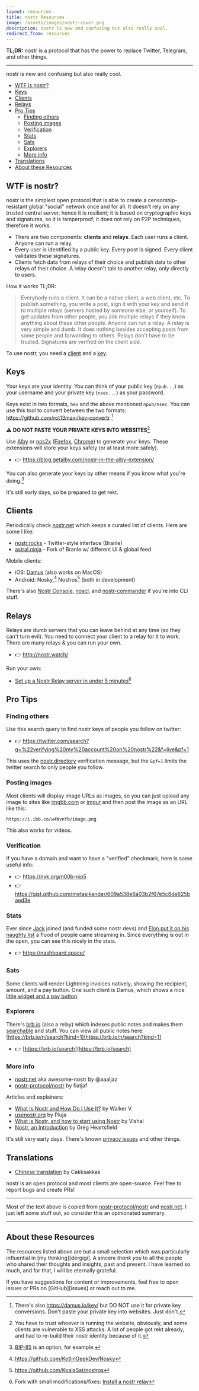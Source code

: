 ```yaml
---
layout: resources
title: nostr Resources
image: /assets/images/nostr-cover.png
description: nostr is new and confusing but also really cool.
redirect_from: resources
---
```


**TL;DR:** nostr is a protocol that has the power to replace Twitter, Telegram, and other things.

---

nostr is new and confusing but also really cool.

- [WTF is nostr?](#wtf-is-nostr)
- [Keys](#keys)
- [Clients](#clients)
- [Relays](#relays)
- [Pro Tips](#pro-tips)
  - [Finding others](#finding-others)
  - [Posting images](#posting-images)
  - [Verification](#verification)
  - [Stats](#stats)
  - [Sats](#sats)
  - [Explorers](#explorers)
  - [More info](#more-info)
- [Translations](#translations)
- [About these Resources](#about-these-resources)

## WTF is nostr?

nostr is the simplest open protocol that is able to create a
censorship-resistant global "social" network once and for all. It doesn't rely
on any trusted central server, hence it is resilient; it is based on
cryptographic keys and signatures, so it is tamperproof; it does not rely on P2P
techniques, therefore it works.

- There are two components: __clients__ and __relays__. Each user runs a client. Anyone can run a relay.
- Every user is identified by a public key. Every post is signed. Every client validates these signatures.
- Clients fetch data from relays of their choice and publish data to other relays of their choice. A relay doesn't talk to another relay, only directly to users.

How it works TL;DR:

> Everybody runs a client. It can be a native client, a web client, etc. To
publish something, you write a post, sign it with your key and send it to
multiple relays (servers hosted by someone else, or yourself). To get updates
from other people, you ask multiple relays if they know anything about these
other people. Anyone can run a relay. A relay is very simple and dumb. It does
nothing besides accepting posts from some people and forwarding to others.
Relays don't have to be trusted. Signatures are verified on the client side.

To use nostr, you need a [client](#clients) and a [key](#keys).

## Keys

Your keys are your identity. You can think of your public key (`npub...`) as
your username and your private key (`nsec...`) as your password. 

Keys exist in two formats, `hex` and the above mentioned `npub/nsec`. You can
use this tool to convert between the two formats: https://github.com/rot13maxi/key-convertr [^fn-keys]

[^fn-keys]: There's also https://damus.io/key/ but DO NOT use it for private key conversions. Don't paste your private key into websites. Just don't.

:warning: **DO NOT PASTE YOUR PRIVATE KEYS INTO WEBSITES**[^fn-xss]

[^fn-xss]: You have to trust whoever is running the website, obviously, and some clients are vulnerable to XSS attacks. A lot of people got rekt already, and had to re-build their nostr identity because of it.

Use [Alby](https://getalby.com) or
[nos2x](https://github.com/fiatjaf/nos2x)
([Firefox](https://addons.mozilla.org/en-US/firefox/addon/nos2x/),
[Chrome](https://chrome.google.com/webstore/detail/nos2x/kpgefcfmnafjgpblomihpgmejjdanjjp))
to generate your keys. These extensions will store your keys safely (or at least
more safely).

- 👉 https://blog.getalby.com/nostr-in-the-alby-extension/

You can also generate your keys by other means if you know what you're doing.[^bip85]

[^bip85]: [BIP-85](https://bip85.com/) is an option, for example.

It's still early days, so be prepared to get rekt.


## Clients

Periodically check [nostr.net](https://www.nostr.net/) which keeps a curated
list of clients. Here are some I like:

- [nostr.rocks](https://nostr.rocks/) - Twitter-style interface (Branle)
- [astral.ninja](https://astral.ninja/) - Fork of Branle w/ different UI & global feed

Mobile clients:
- iOS: [Damus](https://testflight.apple.com/join/CLwjLxWl) (also works on MacOS)
- Android: Nosky,[^nosky] Nostros[^nostros] (both in development)

[^nosky]: https://github.com/KotlinGeekDev/Nosky
[^nostros]: https://github.com/KoalaSat/nostros

There's also [Nostr Console](https://github.com/vishalxl/nostr_console),
[noscl](https://github.com/fiatjaf/noscl), and
[nostr-commander](https://github.com/8go/nostr-commander-rs) if you're into CLI
stuff.


## Relays

Relays are dumb servers that you can leave behind at any time (so they can't
turn evil). You need to connect your client to a relay for it to work. There are
many relays & you can run your own.

- 👉 http://nostr.watch/

Run your own:

- [Set up a Nostr Relay server in under 5 minutes](https://andreneves.xyz/p/set-up-a-nostr-relay-server-in-under)[^fn-fork]

[^fn-fork]: Fork with small modifications/fixes: [Install a nostr relay](https://www.massmux.com/install-a-nostr-relay/)

## Pro Tips



### Finding others

Use this search query to find nostr keys of people you follow on twitter:

- 👉 https://twitter.com/search?q=%22verifying%20my%20account%20on%20nostr%22&f=live&pf=1

This uses the [nostr.directory](https://www.nostr.directory/) verification
message, but the `&pf=1` limits the twitter search to only people you follow.

### Posting images

Most clients will display image URLs as images, so you can just upload any image
to sites like [imgbb.com](https://imgbb.com/) or [imgur](https://imgur.com/) and
then post the image as an URL like this:

```
https://i.ibb.co/w4WvnYb/image.png
```

This also works for videos. 

### Verification

If you have a domain and want to have a "verified" checkmark, here is some
useful info:

- 👉 https://nvk.org/n00b-nip5
- 👉 https://gist.github.com/metasikander/609a538e6a03b2f67e5c8de625baed3e

### Stats

Ever since [Jack](https://twitter.com/jack/status/1603945963944480768) joined
(and funded some nostr devs) and [Elon put it on his naughty
list](https://twitter.com/dergigi/status/1604548665196138499) a flood of people
came streaming in. Since everything is out in the open, you can see this nicely
in the stats.

- 👉 https://nashboard.space/

### Sats

Some clients will render Lightning invoices natively, showing the recipient, 
amount, and a pay button. One such client is Damus, which shows a nice 
[little widget and a pay button](https://i.ibb.co/zhd4Fbs/damus-invoice-render.png).

### Explorers

There's [brb.io](https://brb.io/) (also a relay) which indexes public notes and makes them [searchable](https://brb.io/search) and stuff. 
You can view all public notes here: [https://brb.io/n/search?kind=1](https://brb.io/n/search?kind=1)

- 👉 [https://brb.io/search](https://brb.io/search)

### More info

- [nostr.net](https://www.nostr.net/) aka awesome-nostr by @aaaljaz
- [nostr-protocol/nostr](https://github.com/nostr-protocol/nostr) by fiatjaf

Articles and explainers:

- [What Is Nostr and How Do I Use It?](https://www.btctimes.com/news/what-is-nostr-and-how-do-i-use-it) by Walker V.
- [usenostr.org](https://usenostr.org/) by Pluja
- [What is Nostr, and how to start using Nostr](https://github.com/vishalxl/nostr_console/discussions/31) by Vishal
- [Nostr, an Introduction](https://wiki.wellorder.net/post/nostr-intro/) by Greg Heartsfield

It's still very early days. 
There's known [privacy issues](https://consentonchain.github.io/blog/posts/nostr-privacy/) and other things. 

## Translations

- [Chinese translation](https://mp.weixin.qq.com/s/RoO-oOgGAXpcGyjD8IYBdw) by Cakksakkas

nostr is an open protocol and most clients are open-source. 
Feel free to report bugs and create PRs!

---

Most of the text above is copied from
[nostr-protocol/nostr](https://github.com/nostr-protocol/nostr) and
[nostr.net](https://www.nostr.net/). I just left some stuff out, so consider this an
opinionated summary.


---

## About these Resources

The resources listed above are but a small selection which was particularly
influential in [my thinking][dergigi]. A sincere *thank you* to all the people
who shared their thoughts and insights, past and present. I have learned so
much, and for that, I will be eternally grateful.

If you have suggestions for content or improvements, feel free to open issues
or PRs on [GitHub][issues] or reach out to me.

